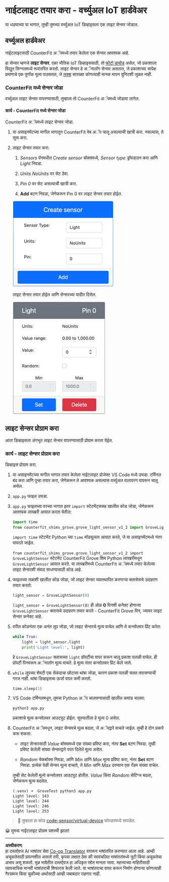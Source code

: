 <!--
CO_OP_TRANSLATOR_METADATA:
{
  "original_hash": "11f10c6760fb8202cf368422702fdf70",
  "translation_date": "2025-08-27T12:50:21+00:00",
  "source_file": "1-getting-started/lessons/3-sensors-and-actuators/virtual-device-sensor.md",
  "language_code": "mr"
}
-->
# नाईटलाइट तयार करा - वर्च्युअल IoT हार्डवेअर

या धड्याच्या या भागात, तुम्ही तुमच्या वर्च्युअल IoT डिव्हाइसला एक लाइट सेन्सर जोडाल.

## वर्च्युअल हार्डवेअर

नाईटलाइटसाठी CounterFit अॅपमध्ये तयार केलेला एक सेन्सर आवश्यक आहे.

हा सेन्सर म्हणजे **लाइट सेन्सर**. एका भौतिक IoT डिव्हाइससाठी, तो [फोटो डायोड](https://wikipedia.org/wiki/Photodiode) असेल, जो प्रकाशाला विद्युत सिग्नलमध्ये रूपांतरित करतो. लाइट सेन्सर हे अॅनालॉग सेन्सर असतात, जे प्रकाशाच्या सापेक्ष प्रमाणाचे एक पूर्णांक मूल्य पाठवतात, जे [लक्स](https://wikipedia.org/wiki/Lux) सारख्या कोणत्याही मानक मापन युनिटशी जुळत नाही.

### CounterFit मध्ये सेन्सर जोडा

वर्च्युअल लाइट सेन्सर वापरण्यासाठी, तुम्हाला तो CounterFit अॅपमध्ये जोडावा लागेल.

#### कार्य - CounterFit मध्ये सेन्सर जोडा

CounterFit अॅपमध्ये लाइट सेन्सर जोडा.

1. या असाइनमेंटच्या मागील भागातून CounterFit वेब अॅप चालू असल्याची खात्री करा. नसल्यास, ते सुरू करा.

1. लाइट सेन्सर तयार करा:

    1. *Sensors* पॅनमधील *Create sensor* बॉक्समध्ये, *Sensor type* ड्रॉपडाउन करा आणि *Light* निवडा.

    1. *Units* *NoUnits* वर सेट ठेवा.

    1. *Pin* *0* वर सेट असल्याची खात्री करा.

    1. **Add** बटण निवडा, जेणेकरून Pin 0 वर लाइट सेन्सर तयार होईल.

    ![लाइट सेन्सर सेटिंग्ज](../../../../../translated_images/counterfit-create-light-sensor.9f36a5e0d4458d8d554d54b34d2c806d56093d6e49fddcda2d20f6fef7f5cce1.mr.png)

    लाइट सेन्सर तयार होईल आणि सेन्सरच्या यादीत दिसेल.

    ![लाइट सेन्सर तयार झाला](../../../../../translated_images/counterfit-light-sensor.5d0f5584df56b90f6b2561910d9cb20dfbd73eeff2177c238d38f4de54aefae1.mr.png)

## लाइट सेन्सर प्रोग्राम करा

आता डिव्हाइसला अंगभूत लाइट सेन्सर वापरण्यासाठी प्रोग्राम करता येईल.

### कार्य - लाइट सेन्सर प्रोग्राम करा

डिव्हाइस प्रोग्राम करा.

1. या असाइनमेंटच्या मागील भागात तयार केलेला नाईटलाइट प्रोजेक्ट VS Code मध्ये उघडा. टर्मिनल बंद करा आणि पुन्हा तयार करा, जेणेकरून ते आवश्यक असल्यास वर्च्युअल वातावरण वापरून चालू असेल.

1. `app.py` फाइल उघडा.

1. `app.py` फाइलच्या वरच्या भागात इतर `import` स्टेटमेंट्ससह खालील कोड जोडा, जेणेकरून आवश्यक लायब्ररी आयात करता येतील:

    ```python
    import time
    from counterfit_shims_grove.grove_light_sensor_v1_2 import GroveLightSensor
    ```

    `import time` स्टेटमेंट Python च्या `time` मॉड्यूलला आयात करते, जे या असाइनमेंटमध्ये नंतर वापरले जाईल.

    `from counterfit_shims_grove.grove_light_sensor_v1_2 import GroveLightSensor` स्टेटमेंट CounterFit Grove शिम Python लायब्ररीमधून `GroveLightSensor` आयात करते. या लायब्ररीमध्ये CounterFit अॅपमध्ये तयार केलेल्या लाइट सेन्सरशी संवाद साधण्यासाठी कोड आहे.

1. फाइलच्या तळाशी खालील कोड जोडा, जो लाइट सेन्सर व्यवस्थापित करणाऱ्या क्लासेसचे उदाहरण तयार करतो:

    ```python
    light_sensor = GroveLightSensor(0)
    ```

    `light_sensor = GroveLightSensor(0)` ही ओळ **0** पिनशी कनेक्ट होणाऱ्या `GroveLightSensor` क्लासचे उदाहरण तयार करते - CounterFit Grove पिन, ज्यावर लाइट सेन्सर कनेक्ट आहे.

1. वरील कोडनंतर एक अनंत लूप जोडा, जो लाइट सेन्सरचे मूल्य वाचेल आणि ते कन्सोलवर प्रिंट करेल:

    ```python
    while True:
        light = light_sensor.light
        print('Light level:', light)
    ```

    हे `GroveLightSensor` क्लासच्या `light` प्रॉपर्टीचा वापर करून चालू प्रकाश पातळी वाचेल. ही प्रॉपर्टी पिनवरून अॅनालॉग मूल्य वाचते. हे मूल्य नंतर कन्सोलवर प्रिंट केले जाते.

1. `while` लूपच्या शेवटी एक सेकंदाचा छोटासा थांबा जोडा, कारण प्रकाश पातळी सतत तपासण्याची गरज नाही. थांबा डिव्हाइसचा ऊर्जा वापर कमी करतो.

    ```python
    time.sleep(1)
    ```

1. VS Code टर्मिनलमधून, तुमचा Python अॅप चालवण्यासाठी खालील कमांड चालवा:

    ```sh
    python3 app.py
    ```

    प्रकाशाचे मूल्य कन्सोलवर आउटपुट होईल. सुरुवातीला हे मूल्य 0 असेल.

1. CounterFit अॅपमधून, लाइट सेन्सरचे मूल्य बदला, जे अॅपद्वारे वाचले जाईल. तुम्ही हे दोन प्रकारे करू शकता:

    * लाइट सेन्सरसाठी *Value* बॉक्समध्ये एक संख्या प्रविष्ट करा, नंतर **Set** बटण निवडा. तुम्ही प्रविष्ट केलेली संख्या सेन्सरद्वारे परत दिलेले मूल्य असेल.

    * *Random* चेकबॉक्स निवडा, आणि *Min* आणि *Max* मूल्य प्रविष्ट करा, नंतर **Set** बटण निवडा. प्रत्येक वेळी सेन्सर मूल्य वाचतो, ते *Min* आणि *Max* दरम्यान एक रँडम संख्या वाचेल.

    तुम्ही सेट केलेली मूल्ये कन्सोलवर आउटपुट होतील. *Value* किंवा *Random* सेटिंग्ज बदला, जेणेकरून मूल्य बदलेल.

    ```output
    (.venv) ➜  GroveTest python3 app.py 
    Light level: 143
    Light level: 244
    Light level: 246
    Light level: 253
    ```

> 💁 तुम्हाला हा कोड [code-sensor/virtual-device](../../../../../1-getting-started/lessons/3-sensors-and-actuators/code-sensor/virtual-device) फोल्डरमध्ये सापडेल.

😀 तुमचा नाईटलाइट प्रोग्राम यशस्वी झाला!

---

**अस्वीकरण**:  
हा दस्तऐवज AI भाषांतर सेवा [Co-op Translator](https://github.com/Azure/co-op-translator) वापरून भाषांतरित करण्यात आला आहे. आम्ही अचूकतेसाठी प्रयत्नशील असलो तरी, कृपया लक्षात ठेवा की स्वयंचलित भाषांतरांमध्ये त्रुटी किंवा अचूकतेचा अभाव असू शकतो. मूळ भाषेतील दस्तऐवज हा अधिकृत स्रोत मानला जावा. महत्त्वाच्या माहितीसाठी व्यावसायिक मानवी भाषांतराची शिफारस केली जाते. या भाषांतराचा वापर करून निर्माण होणाऱ्या कोणत्याही गैरसमज किंवा चुकीच्या अर्थासाठी आम्ही जबाबदार राहणार नाही.